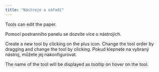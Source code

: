 ```yaml
---
title: "Nástroje a nářadí"
---
```


Tools can edit the paper.

Pomocí postranního panelu se dozvíte více o nástrojích.

Create a new tool by clicking on the plus icon. Change the tool order by dragging and change the tool by clicking.
Pokud klepnete na vybraný nástroj, můžete jej nakonfigurovat.

The name of the tool will be displayed as tooltip on hover on the tool.
